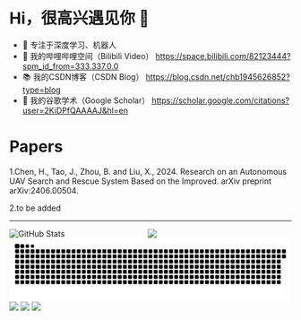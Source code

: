 # Hi，很高兴遇见你 👋
- 🧡 专注于深度学习、机器人 
- 📯 我的哔哩哔哩空间（Bilibili Video） https://space.bilibili.com/82123444?spm_id_from=333.337.0.0
- 📚 我的CSDN博客（CSDN Blog） https://blog.csdn.net/chb1945626852?type=blog
- 🥤 我的谷歌学术（Google Scholar） https://scholar.google.com/citations?user=2KiDPfQAAAAJ&hl=en
# Papers
1.Chen, H., Tao, J., Zhou, B. and Liu, X., 2024. Research on an Autonomous UAV Search and Rescue System Based on the Improved. arXiv preprint arXiv:2406.00504.


2.to be added

----
<div style="display: flex;">
  <img src="https://github-readme-stats.vercel.app/api?username=CHB-learner&show_icons=true&theme=tokyonight" alt="GitHub Stats" style="width: 49%;">
  <img src="https://streak-stats.demolab.com?user=CHB-learner&locale=zh_Hans" style="width: 49%;">
</div>




<picture>
  <source media="(prefers-color-scheme: dark)" srcset="https://raw.githubusercontent.com/CHB-learner/CHB-learner/output/github-contribution-grid-snake-dark.svg">
  <source media="(prefers-color-scheme: light)" srcset="https://raw.githubusercontent.com/CHB-learner/CHB-learner/output/github-contribution-grid-snake.svg">
  <img alt="github contribution grid snake animation" src="https://raw.githubusercontent.com/CHB-learner/CHB-learner/output/github-contribution-grid-snake.svg">
</picture>

<div class="image-container">
  <img src="https://stats.justsong.cn/api/github?username=CHB-learner&theme=tokyonight" />
  <img src="https://stats.justsong.cn/api/bilibili/?id=82123444&theme=tokyonight" />
  <img src="https://stats.justsong.cn/api/csdn?id=chb1945626852&theme=tokyonight" />
</div>










